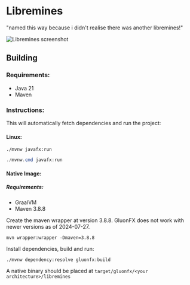 # Libremines

"named this way because i didn't realise there was another libremines!"

![Libremines screenshot](https://github.com/user-attachments/assets/e0a4e551-afdf-4fc5-91c5-7ff45d36cb64)

## Building

### Requirements:
- Java 21
- Maven

### Instructions:

This will automatically fetch dependencies and run the project:

#### Linux:

```shell
./mvnw javafx:run
```

```powershell
./mvnw.cmd javafx:run
```

#### Native Image:

##### Requirements:
- GraalVM
- Maven 3.8.8

Create the maven wrapper at version 3.8.8. GluonFX does not work with newer versions as of 2024-07-27.

```shell
mvn wrapper:wrapper -Dmaven=3.8.8
```

Install dependencies, build and run:

```shell
./mvnw dependency:resolve gluonfx:build
```

A native binary should be placed at `target/gluonfx/<your architecture>/libremines`
